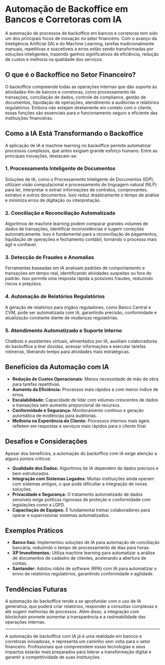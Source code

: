 # Automação de Backoffice em Bancos e Corretoras com IA

A automação de processos de backoffice em bancos e corretoras tem sido um dos principais focos de inovação no setor financeiro. Com o avanço da Inteligência Artificial (IA) e do Machine Learning, tarefas tradicionalmente manuais, repetitivas e suscetíveis a erros estão sendo transformadas por soluções inteligentes, trazendo ganhos significativos de eficiência, redução de custos e melhoria na qualidade dos serviços.

## O que é o Backoffice no Setor Financeiro?

O backoffice compreende todas as operações internas que dão suporte às atividades-fim de bancos e corretoras, como processamento de transações, conciliação de dados, controle de compliance, gestão de documentos, liquidação de operações, atendimento a auditorias e relatórios regulatórios. Embora não estejam diretamente em contato com o cliente, essas funções são essenciais para o funcionamento seguro e eficiente das instituições financeiras.

## Como a IA Está Transformando o Backoffice

A aplicação de IA e machine learning no backoffice permite automatizar processos complexos, que antes exigiam grande esforço humano. Entre as principais inovações, destacam-se:

### 1. Processamento Inteligente de Documentos

Soluções de IA, como o Processamento Inteligente de Documentos (IDP), utilizam visão computacional e processamento de linguagem natural (NLP) para ler, interpretar e extrair informações de contratos, comprovantes, extratos e outros documentos. Isso reduz drasticamente o tempo de análise e minimiza erros de digitação ou interpretação.

### 2. Conciliação e Reconciliação Automatizada

Algoritmos de machine learning podem comparar grandes volumes de dados de transações, identificar inconsistências e sugerir correções automaticamente. Isso é fundamental para a reconciliação de pagamentos, liquidação de operações e fechamento contábil, tornando o processo mais ágil e confiável.

### 3. Detecção de Fraudes e Anomalias

Ferramentas baseadas em IA analisam padrões de comportamento e transações em tempo real, identificando atividades suspeitas ou fora do padrão. Isso permite uma resposta rápida a possíveis fraudes, reduzindo riscos e prejuízos.

### 4. Automação de Relatórios Regulatórios

A geração de relatórios para órgãos reguladores, como Banco Central e CVM, pode ser automatizada com IA, garantindo precisão, conformidade e atualização constante diante de mudanças regulatórias.

### 5. Atendimento Automatizado e Suporte Interno

Chatbots e assistentes virtuais, alimentados por IA, auxiliam colaboradores do backoffice a tirar dúvidas, acessar informações e executar tarefas rotineiras, liberando tempo para atividades mais estratégicas.

## Benefícios da Automação com IA

- **Redução de Custos Operacionais:** Menos necessidade de mão de obra para tarefas repetitivas.
- **Aumento da Eficiência:** Processos mais rápidos e com menor índice de erros.
- **Escalabilidade:** Capacidade de lidar com volumes crescentes de dados e transações sem aumento proporcional de recursos.
- **Conformidade e Segurança:** Monitoramento contínuo e geração automática de evidências para auditorias.
- **Melhoria na Experiência do Cliente:** Processos internos mais ágeis refletem em respostas e serviços mais rápidos para o cliente final.

## Desafios e Considerações

Apesar dos benefícios, a automação do backoffice com IA exige atenção a alguns pontos críticos:

- **Qualidade dos Dados:** Algoritmos de IA dependem de dados precisos e bem estruturados.
- **Integração com Sistemas Legados:** Muitas instituições ainda operam com sistemas antigos, o que pode dificultar a integração de novas soluções.
- **Privacidade e Segurança:** O tratamento automatizado de dados sensíveis exige políticas rigorosas de proteção e conformidade com legislações como a LGPD.
- **Capacitação de Equipes:** É fundamental treinar colaboradores para operar e supervisionar sistemas automatizados.

## Exemplos Práticos

- **Banco Itaú:** Implementou soluções de IA para automação de conciliação bancária, reduzindo o tempo de processamento de dias para horas.
- **XP Investimentos:** Utiliza machine learning para automatizar a análise de documentos de cadastro de clientes, acelerando a abertura de contas.
- **Santander:** Adotou robôs de software (RPA) com IA para automatizar o envio de relatórios regulatórios, garantindo conformidade e agilidade.

## Tendências Futuras

A automação do backoffice tende a se aprofundar com o uso de IA generativa, que poderá criar relatórios, responder a consultas complexas e até sugerir melhorias de processos. Além disso, a integração com blockchain promete aumentar a transparência e a rastreabilidade das operações internas.

---

A automação de backoffice com IA já é uma realidade em bancos e corretoras inovadoras, e representa um caminho sem volta para o setor financeiro. Profissionais que compreendem essas tecnologias e seus impactos estarão mais preparados para liderar a transformação digital e garantir a competitividade de suas instituições.